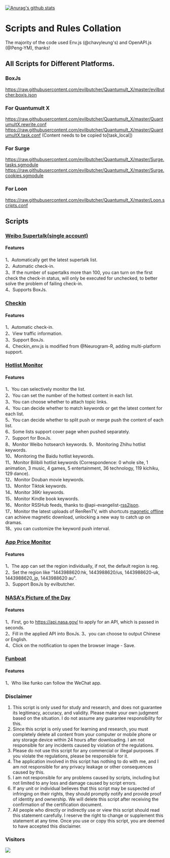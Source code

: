 [![Anurag's github stats](https://github-readme-stats.vercel.app/api?username=evilbutcher)](https://github.com/anuraghazra/github-readme-stats)
# Scripts and Rules Collation
The majority of the code used Env.js (@chavyleung's) and OpenAPI.js (@Peng-YM), thanks!  
## All Scripts for Different Platforms. 
### BoxJs
https://raw.githubusercontent.com/evilbutcher/Quantumult_X/master/evilbutcher.boxjs.json  
### For Quantumult X
https://raw.githubusercontent.com/evilbutcher/Quantumult_X/master/QuantumultX.rewrite.conf  
https://raw.githubusercontent.com/evilbutcher/Quantumult_X/master/QuantumultX.task.conf (Content needs to be copied to[task_local])  
### For Surge
https://raw.githubusercontent.com/evilbutcher/Quantumult_X/master/Surge.tasks.sgmodule  
https://raw.githubusercontent.com/evilbutcher/Quantumult_X/master/Surge.cookies.sgmodule  
### For Loon
https://raw.githubusercontent.com/evilbutcher/Quantumult_X/master/Loon.scripts.conf  
## Scripts
### [Weibo Supertalk(single account)](https://github.com/evilbutcher/Quantumult_X/tree/master/check_in/weibo)
#### Features
1、Automatically get the latest supertalk list.  
2、Automatic check-in.  
3、If the number of supertalks more than 100, you can turn on the first check the check-in status, will only be executed for unchecked, to better solve the problem of failing check-in.  
4、Supports BoxJs.  
### [Checkin](https://github.com/evilbutcher/Quantumult_X/tree/master/check_in/glados)
#### Features
1、Automatic check-in.  
2、View traffic information.  
3、Support BoxJs.  
4、Checkin_env.js is modified from @Neurogram-R, adding multi-platform support.  
### [Hotlist Monitor](https://github.com/evilbutcher/Quantumult_X/tree/master/check_in/hotsearch/hot.js)
#### Features
1、You can selectively monitor the list.  
2、You can set the number of the hottest content in each list.  
3、You can choose whether to attach topic links.  
4、You can decide whether to match keywords or get the latest content for each list.  
5、You can decide whether to split push or merge push the content of each list.  
6、Some lists support cover page when pushed separately.   
7、Support for BoxJs.  
8、Monitor Weibo hotsearch keywords. 
9、Monitoring Zhihu hotlist keywords.  
10、Monitoring the Baidu hotlist keywords.  
11、Monitor Bilibili hotlist keywords (Correspondence: 0 whole site, 1 animation, 3 music, 4 games, 5 entertainment, 36 technology, 119 kichiku, 129 dance).  
12、Monitor Douban movie keywords.  
13、Monitor Tiktok keywords.  
14、Monitor 36Kr keywords.  
15、Monitor Kindle book keywords.  
16、Monitor RSSHub feeds, thanks to @api-evangelist-[rss2json](https://github.com/api-evangelist/rss2json).  
17、Monitor the latest uploads of RenRenTV, with shortcuts [magnetic offline](https://www.icloud.com/shortcuts/cfad8390798e459db458d6233d229209) can achieve magnetic download, unlocking a new way to catch up on dramas.  
18、you can customize the keyword push interval.  
### [App Price Monitor](https://github.com/evilbutcher/Quantumult_X/blob/master/check_in/appstore/AppMonitor.js)
#### Features  
1、The app can set the region individually, if not, the default region is reg.  
2、Set the region like "1443988620:hk, 1443988620/us, 1443988620-uk, 1443988620_jp, 1443988620 au".  
3、Support BoxJs by evilbutcher.  
### [NASA's Picture of the Day](https://github.com/evilbutcher/Quantumult_X/blob/master/check_in/nasa/nasapic.js)
#### Features
1、First, go to https://api.nasa.gov/ to apply for an API, which is passed in seconds.  
2、Fill in the applied API into BoxJs. 
3、you can choose to output Chinese or English.  
4、Click on the notification to open the browser image - Save.  
### [Funboat](https://github.com/evilbutcher/Quantumult_X/blob/master/check_in/funboat/funboat.js)
#### Features
1、Who like funko can follow the WeChat app.  

### Disclaimer
1. This script is only used for study and research, and does not guarantee its legitimacy, accuracy, and validity. Please make your own judgment based on the situation. I do not assume any guarantee responsibility for this.
2. Since this script is only used for learning and research, you must completely delete all content from your computer or mobile phone or any storage device within 24 hours after downloading. I am not responsible for any incidents caused by violation of the regulations.
3. Please do not use this script for any commercial or illegal purposes. If you violate the regulations, please be responsible for it.
4. The application involved in this script has nothing to do with me, and I am not responsible for any privacy leakage or other consequences caused by this.
5. I am not responsible for any problems caused by scripts, including but not limited to any loss and damage caused by script errors.
6. If any unit or individual believes that this script may be suspected of infringing on their rights, they should promptly notify and provide proof of identity and ownership. We will delete this script after receiving the confirmation of the certification document.
7. All people who directly or indirectly use or view this script should read this statement carefully. I reserve the right to change or supplement this statement at any time. Once you use or copy this script, you are deemed to have accepted this disclaimer.

### Visitors
![](http://profile-counter.glitch.me/evilbutcher/count.svg)